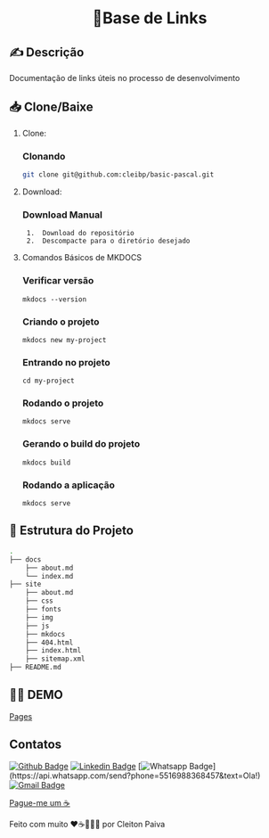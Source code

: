 <h1 align="center"> 🚀Base de Links </h1>

## ✍️ Descrição
Documentação de links úteis no processo de desenvolvimento


## 📥 Clone/Baixe

1. Clone:

    ### Clonando

    ```bash
    git clone git@github.com:cleibp/basic-pascal.git
    ```
1. Download:
    ### Download Manual

        1.  Download do repositório
        2.  Descompacte para o diretório desejado


1. Comandos Básicos de MKDOCS

    ### Verificar versão
      ```
      mkdocs --version

      ```
    ### Criando o projeto
      ```
      mkdocs new my-project

      ```
    ### Entrando no projeto
      ```
      cd my-project

      ```
    ### Rodando o projeto
      ```
      mkdocs serve

      ```
    ### Gerando o build do projeto
      ```
      mkdocs build
      ```

    ### Rodando a aplicação
      ```
      mkdocs serve
      ```


## 🚧 Estrutura do Projeto

```sh
.
├── docs
    ├── about.md
    └── index.md
├── site
    ├── about.md
    ├── css
    ├── fonts
    ├── img
    ├── js
    ├── mkdocs
    ├── 404.html
    ├── index.html
    ├── sitemap.xml  
├── README.md
```

## 👋🏽 DEMO
[Pages](https://cleibp.github.io/baseOfLinks) 

## Contatos

[![Github Badge](https://img.shields.io/badge/-Github-000?style=flat-square&logo=Github&logoColor=white&link=https://github.com/cleibp)](https://github.com/cleibp)
[![Linkedin Badge](https://img.shields.io/badge/-LinkedIn-blue?style=flat-square&logo=Linkedin&logoColor=white&link=https://www.linkedin.com/in/cleitonpaiva/)](https://www.linkedin.com/in/cleitonpaiva/)
[![Whatsapp Badge](https://img.shields.io/badge/-Whatsapp-4CA143?style=flat-square&labelColor=4CA143&logo=whatsapp&logoColor=white&link=https://api.whatsapp.com/send?phone=5516988368457&text=Ola!)](https://api.whatsapp.com/send?phone=5516988368457&text=Ola!)
[![Gmail Badge](https://img.shields.io/badge/-Gmail-c14438?style=flat-square&logo=Gmail&logoColor=white&link=mailto:cleibp@gmail.com)](mailto:cleibp@gmail.com)

[Pague-me um ☕](https://www.buymeacoffee.com/cleibp)

Feito com muito ❤️☕👨🏻‍💻 por Cleiton Paiva
